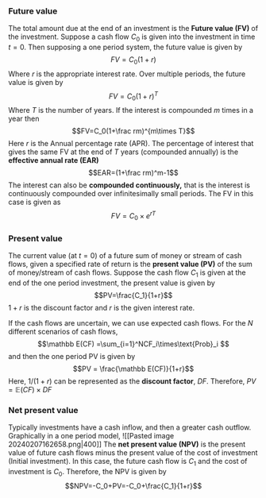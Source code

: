 ### Future value
The total amount due at the end of an investment is the **Future value (FV)** of the investment. Suppose a cash flow $C_0$ is given into the investment in time $t=0$. Then supposing a one period system, the future value is given by $$FV=C_0(1+r)$$Where $r$ is the appropriate interest rate. Over multiple periods, the future value is given by $$FV=C_0(1+r)^T$$Where $T$ is the number of years. If the interest is compounded $m$ times in a year then $$FV=C_0(1+\frac rm)^{m\times T}$$Here $r$ is the Annual percentage rate (APR). The percentage of interest that gives the same FV at the end of $T$ years (compounded annually) is the **effective annual rate (EAR)**$$EAR=(1+\frac rm)^m-1$$The interest can also be **compounded continuously,** that is the interest is continuously compounded over infinitesimally small periods. The FV in this case is given as $$FV=C_0\times e^{rT}$$
### Present value
The current value (at $t=0$) of a future sum of money or stream of cash flows, given a specified rate of return is the **present value (PV)** of the sum of money/stream of cash flows. Suppose the cash flow $C_1$ is given at the end of the one period investment, the present value is given by $$PV=\frac{C_1}{1+r}$$$1+r$ is the discount factor and $r$ is the given interest rate. 

If the cash flows are uncertain, we can use expected cash flows. For the $N$ different scenarios of cash flows, $$\mathbb E(CF) =\sum_{i=1}^NCF_i\times\text{Prob}_i $$and then the one period PV is given by $$PV = \frac{\mathbb E(CF)}{1+r}$$Here, $1/(1+r)$ can be represented as the **discount factor**, $DF$. Therefore, $PV = \mathbb E(CF)\times DF$
### Net present value
Typically investments have a cash inflow, and then a greater cash outflow. Graphically in a one period model, 
![[Pasted image 20240207162658.png|400]]
The **net present value (NPV)** is the present value of future cash flows minus the present value of the cost of investment (Initial investment). In this case, the future cash flow is $C_1$ and the cost of investment is $C_0$. Therefore, the NPV is given by $$NPV=-C_0+PV=-C_0+\frac{C_1}{1+r}$$

